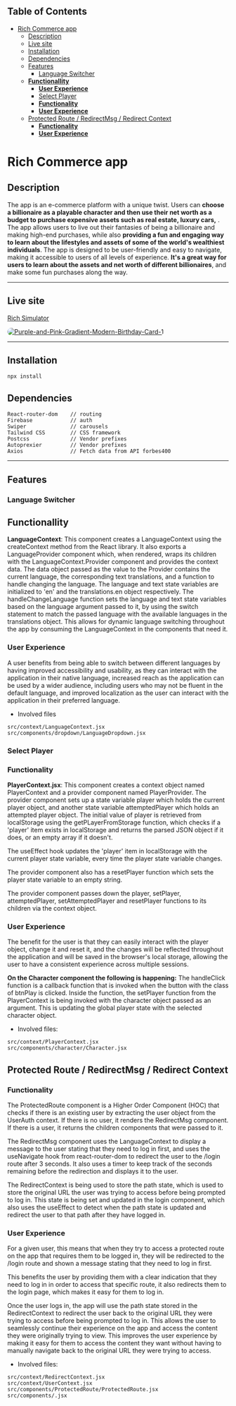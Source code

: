 ## Table of Contents

- [Rich Commerce app](#rich-commerce-app)
  - [Description](#description)
  - [Live site](#live-site)
  - [Installation](#installation)
  - [Dependencies](#dependencies)
  - [Features](#features)
    - [Language Switcher](#language-switcher)
  - [**Functionallity**](#functionallity)
    - [**User Experience**](#user-experience)
    - [Select Player](#select-player)
    - [**Functionality**](#functionality)
    - [**User Experience**](#user-experience-1)
  - [Protected Route / RedirectMsg / Redirect Context](#protected-route--redirectmsg--redirect-context)
    - [**Functionality**](#functionality-1)
    - [**User Experience**](#user-experience-2)

# Rich Commerce app

## Description

The app is an e-commerce platform with a unique twist. Users can **choose a billionaire as a playable character and then use their net worth as a budget to purchase expensive assets such as real estate, luxury cars,** . The app allows users to live out their fantasies of being a billionaire and making high-end purchases, while also **providing a fun and engaging way to learn about the lifestyles and assets of some of the world's wealthiest individuals**. The app is designed to be user-friendly and easy to navigate, making it accessible to users of all levels of experience. **It's a great way for users to learn about the assets and net worth of different billionaires**, and make some fun purchases along the way.

---

## Live site

[Rich Simulator](https://rich-simulator.netlify.app/)

<a href="https://rich-simulator.netlify.app/"><img src="https://i.ibb.co/CstP2wK/Purple-and-Pink-Gradient-Modern-Birthday-Card-1.png" alt="Purple-and-Pink-Gradient-Modern-Birthday-Card-1" border="0" style="border-radius: 20px"></a>

---

## Installation

```
npx install
```

## Dependencies

```
React-router-dom    // routing
Firebase            // auth
Swiper              // carousels
Tailwind CSS        // CSS framework
Postcss             // Vendor prefixes
Autoprexier         // Vendor prefixes
Axios               // Fetch data from API forbes400
```

---

## Features

### Language Switcher

## **Functionallity**

**LanguageContext**: This component creates a LanguageContext using the createContext method from the React library. It also exports a LanguageProvider component which, when rendered, wraps its children with the LanguageContext.Provider component and provides the context data. The data object passed as the value to the Provider contains the current language, the corresponding text translations, and a function to handle changing the language. The language and text state variables are initialized to 'en' and the translations.en object respectively. The handleChangeLanguage function sets the language and text state variables based on the language argument passed to it, by using the switch statement to match the passed language with the available languages in the translations object. This allows for dynamic language switching throughout the app by consuming the LanguageContext in the components that need it.

### **User Experience**

A user benefits from being able to switch between different languages by having improved accessibility and usability, as they can interact with the application in their native language, increased reach as the application can be used by a wider audience, including users who may not be fluent in the default language, and improved localization as the user can interact with the application in their preferred language.

- Involved files

```
src/context/LanguageContext.jsx
src/components/dropdown/LanguageDropdown.jsx
```

### Select Player

### **Functionality**

**PlayerContext.jsx**: This component creates a context object named PlayerContext and a provider component named PlayerProvider. The provider component sets up a state variable player which holds the current player object, and another state variable attemptedPlayer which holds an attempted player object. The initial value of player is retrieved from localStorage using the getPLayerFromStorage function, which checks if a 'player' item exists in localStorage and returns the parsed JSON object if it does, or an empty array if it doesn't.

The useEffect hook updates the 'player' item in localStorage with the current player state variable, every time the player state variable changes.

The provider component also has a resetPlayer function which sets the player state variable to an empty string.

The provider component passes down the player, setPlayer, attemptedPlayer, setAttemptedPlayer and resetPlayer functions to its children via the context object.

### **User Experience**

The benefit for the user is that they can easily interact with the player object, change it and reset it, and the changes will be reflected throughout the application and will be saved in the browser's local storage, allowing the user to have a consistent experience across multiple sessions.

**On the Character component the following is happening:** The handleClick function is a callback function that is invoked when the button with the class of btnPlay is clicked. Inside the function, the setPlayer function from the PlayerContext is being invoked with the character object passed as an argument. This is updating the global player state with the selected character object.

- Involved files:

```
src/context/PlayerContext.jsx
src/components/character/Character.jsx
```

## Protected Route / RedirectMsg / Redirect Context

### **Functionality**

The ProtectedRoute component is a Higher Order Component (HOC) that checks if there is an existing user by extracting the user object from the UserAuth context. If there is no user, it renders the RedirectMsg component. If there is a user, it returns the children components that were passed to it.

The RedirectMsg component uses the LanguageContext to display a message to the user stating that they need to log in first, and uses the useNavigate hook from react-router-dom to redirect the user to the /login route after 3 seconds. It also uses a timer to keep track of the seconds remaining before the redirection and displays it to the user.

The RedirectContext is being used to store the path state, which is used to store the original URL the user was trying to access before being prompted to log in. This state is being set and updated in the login component, which also uses the useEffect to detect when the path state is updated and redirect the user to that path after they have logged in.

### **User Experience**

For a given user, this means that when they try to access a protected route on the app that requires them to be logged in, they will be redirected to the /login route and shown a message stating that they need to log in first.

This benefits the user by providing them with a clear indication that they need to log in in order to access that specific route, it also redirects them to the login page, which makes it easy for them to log in.

Once the user logs in, the app will use the path state stored in the RedirectContext to redirect the user back to the original URL they were trying to access before being prompted to log in. This allows the user to seamlessly continue their experience on the app and access the content they were originally trying to view. This improves the user experience by making it easy for them to access the content they want without having to manually navigate back to the original URL they were trying to access.

- Involved files:

```
src/context/RedirectContext.jsx
src/context/UserContext.jsx
src/components/ProtectedRoute/ProtectedRoute.jsx
src/components/.jsx
```
